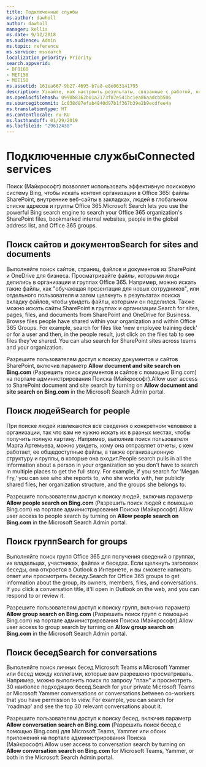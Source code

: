 ```yaml
---
title: Подключенные службы
ms.author: dawholl
author: dawholl
manager: kellis
ms.date: 9/12/2018
ms.audience: Admin
ms.topic: reference
ms.service: mssearch
localization_priority: Priority
search.appverid:
- BFB160
- MET150
- MOE150
ms.assetid: 161ea667-9b27-4695-b7a8-e8e063141795
description: Узнайте, как настроить результаты, связанные с работой, которые отображаются при использовании Поиска (Майкрософт).
ms.openlocfilehash: 0990b8362b01a2173f87e541bc1ea86aadcbb506
ms.sourcegitcommit: 1c038d87efab4840d97b1f367b39e2b9ecdfee4a
ms.translationtype: HT
ms.contentlocale: ru-RU
ms.lasthandoff: 01/29/2019
ms.locfileid: "29612438"
---
```

# <a name="connected-services"></a><span data-ttu-id="7b98f-103">Подключенные службы</span><span class="sxs-lookup"><span data-stu-id="7b98f-103">Connected services</span></span>

<span data-ttu-id="7b98f-104">Поиск (Майкрософт) позволяет использовать эффективную поисковую систему Bing, чтобы искать контент организации в Office 365: файлы SharePoint, внутренние веб-сайты в закладках, людей в глобальном списке адресов и группы Office 365.</span><span class="sxs-lookup"><span data-stu-id="7b98f-104">Microsoft Search lets you use the powerful Bing search engine to search your Office 365 organization's SharePoint files, bookmarked internal websites, people in the global address list, and Office 365 groups.</span></span>
  
## <a name="search-for-sites-and-documents"></a><span data-ttu-id="7b98f-105">Поиск сайтов и документов</span><span class="sxs-lookup"><span data-stu-id="7b98f-105">Search for sites and documents</span></span>

<span data-ttu-id="7b98f-p101">Выполняйте поиск сайтов, страниц, файлов и документов из SharePoint и OneDrive для бизнеса. Просматривайте файлы, которыми люди делились в организации и группах Office 365. Например, можно искать такие файлы, как "обучающая презентация для новых сотрудников", или отдельного пользователя и затем щелкнуть в результатах поиска вкладку файлов, чтобы увидеть файлы, которыми он поделился. Также можно искать сайты SharePoint в группах и организации.</span><span class="sxs-lookup"><span data-stu-id="7b98f-p101">Search for sites, pages, files, and documents from SharePoint and OneDrive for Business. Browse files people have shared within your organization and within Office 365 Groups. For example, search for files like 'new employee training deck' or for a user and then, in the people result, just click on the files tab to see files they've shared. You can also search for SharePoint sites across teams and your organization.</span></span>
  
<span data-ttu-id="7b98f-110">Разрешите пользователям доступ к поиску документов и сайтов SharePoint, включив параметр **Allow document and site search on Bing.com** (Разрешить поиск документов и сайтов с помощью Bing.com) на портале администрирования Поиска (Майкрософт).</span><span class="sxs-lookup"><span data-stu-id="7b98f-110">Allow user access to SharePoint document and site search by turning on **Allow document and site search on Bing.com** in the Microsoft Search Admin portal.</span></span> 
  
## <a name="search-for-people"></a><span data-ttu-id="7b98f-111">Поиск людей</span><span class="sxs-lookup"><span data-stu-id="7b98f-111">Search for people</span></span>

<span data-ttu-id="7b98f-p102">При поиске людей извлекаются все сведения о конкретном человеке в организации, так что вам не нужно искать их в разных местах, чтобы получить полную картину. Например, выполнив поиск пользователя Марта Артемьева, можно увидеть, кому она отправляет отчеты, с кем работает, ее общедоступные файлы, а также организационную структуру и группы, в которые она входит.</span><span class="sxs-lookup"><span data-stu-id="7b98f-p102">People search pulls in all the information about a person in your organization so you don't have to search in multiple places to get the full story. For example, if you search for 'Megan Fry,' you can see who she reports to, who she works with, her publicly shared files, her organization structure, and the groups she belongs to.</span></span>
  
<span data-ttu-id="7b98f-114">Разрешите пользователям доступ к поиску людей, включив параметр **Allow people search on Bing.com** (Разрешить поиск людей с помощью Bing.com) на портале администрирования Поиска (Майкрософт).</span><span class="sxs-lookup"><span data-stu-id="7b98f-114">Allow user access to people search by turning on **Allow people search on Bing.com** in the Microsoft Search Admin portal.</span></span> 
  
## <a name="search-for-groups"></a><span data-ttu-id="7b98f-115">Поиск групп</span><span class="sxs-lookup"><span data-stu-id="7b98f-115">Search for groups</span></span>

<span data-ttu-id="7b98f-p103">Выполняйте поиск групп Office 365 для получения сведений о группах, их владельцах, участниках, файлах и беседах. Если щелкнуть заголовок беседы, она откроется в Outlook в Интернете, и вы сможете написать ответ или просмотреть беседу.</span><span class="sxs-lookup"><span data-stu-id="7b98f-p103">Search for Office 365 groups to get information about the group, its owners, members, files, and conversations. If you click a conversation title, it'll open in Outlook on the web, and you can respond to or review it.</span></span>
  
<span data-ttu-id="7b98f-118">Разрешите пользователям доступ к поиску групп, включив параметр **Allow group search on Bing.com** (Разрешить поиск групп с помощью Bing.com) на портале администрирования Поиска (Майкрософт).</span><span class="sxs-lookup"><span data-stu-id="7b98f-118">Allow user access to group search by turning on **Allow group search on Bing.com** in the Microsoft Search Admin portal.</span></span> 
  
## <a name="search-for-conversations"></a><span data-ttu-id="7b98f-119">Поиск бесед</span><span class="sxs-lookup"><span data-stu-id="7b98f-119">Search for conversations</span></span>

<span data-ttu-id="7b98f-p104">Выполняйте поиск личных бесед Microsoft Teams и Microsoft Yammer или бесед между коллегами, которые вам разрешено просматривать. Например, можно выполнить поиск по запросу "план" и просмотреть 30 наиболее подходящих бесед.</span><span class="sxs-lookup"><span data-stu-id="7b98f-p104">Search for your private Microsoft Teams or Microsoft Yammer conversations or conversations between co-workers that you have permission to view. For example, you can search for 'roadmap' and see the top 30 relevant conversations about it.</span></span>
  
<span data-ttu-id="7b98f-122">Разрешите пользователям доступ к поиску бесед, включив параметр **Allow conversation search on Bing.com** (Разрешить поиск бесед с помощью Bing.com) для Microsoft Teams, Yammer или обоих приложений на портале администрирования Поиска (Майкрософт).</span><span class="sxs-lookup"><span data-stu-id="7b98f-122">Allow user access to conversation search by turning on **Allow conversation search on Bing.com** for Microsoft Teams, Yammer, or both in the Microsoft Search Admin portal.</span></span> 

  

